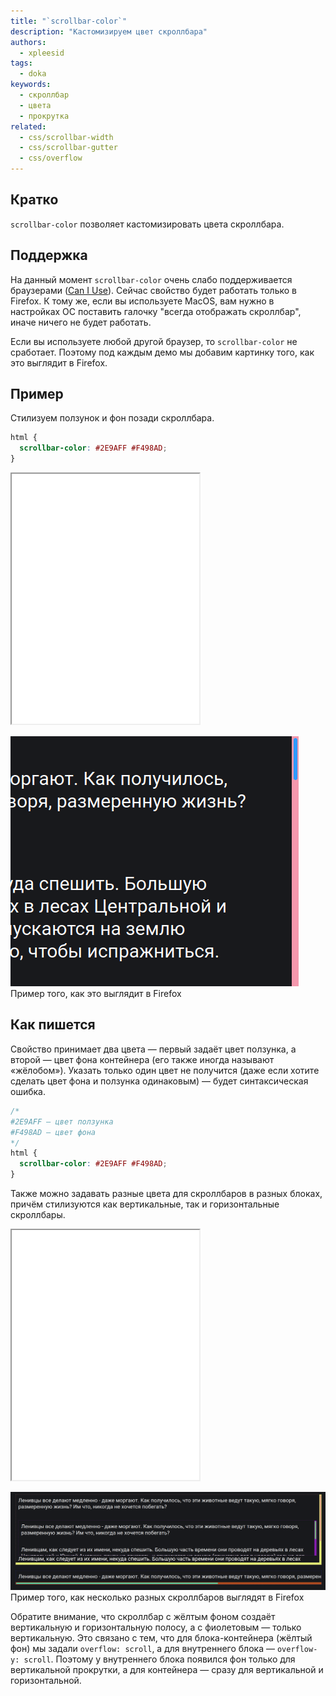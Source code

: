 ```yaml
---
title: "`scrollbar-color`"
description: "Кастомизируем цвет скроллбара"
authors:
  - xpleesid
tags:
  - doka
keywords:
  - скроллбар
  - цвета
  - прокрутка
related:
  - css/scrollbar-width
  - css/scrollbar-gutter
  - css/overflow
---
```


## Кратко

`scrollbar-color` позволяет кастомизировать цвета скроллбара.

## Поддержка

На данный момент `scrollbar-color` очень слабо поддерживается браузерами ([Can I Use](https://caniuse.com/?search=scrollbar-color)). Сейчас свойство будет работать только в Firefox. К тому же, если вы используете MacOS, вам нужно в настройках ОС поставить галочку "всегда отображать скроллбар", иначе ничего не будет работать.

Если вы используете любой другой браузер, то `scrollbar-color` не сработает. Поэтому под каждым демо мы добавим картинку того, как это выглядит в Firefox.

## Пример

Стилизуем ползунок и фон позади скроллбара.

```css
html {
  scrollbar-color: #2E9AFF #F498AD;
}
```

<iframe title="Пример с несколькими разными скроллбарами" src="demos/basic/" height="400"></iframe>

![Пример с несколькими разными скроллбарами](images/basic.png)
Пример того, как это выглядит в Firefox

## Как пишется

Свойство принимает два цвета — первый задаёт цвет ползунка, а второй — цвет фона контейнера (его также иногда называют «жёлобом»). Указать только один цвет не получится (даже если хотите сделать цвет фона и ползунка одинаковым) — будет синтаксическая ошибка.

```css
/*
#2E9AFF — цвет ползунка
#F498AD — цвет фона
*/
html {
  scrollbar-color: #2E9AFF #F498AD;
}
```

Также можно задавать разные цвета для скроллбаров в разных блоках, причём стилизуются как вертикальные, так и горизонтальные скроллбары.

<iframe title="Базовый пример" src="demos/multiple/" height="400"></iframe>

![Несколько разных скроллбаров](images/multiple.png)
Пример того, как несколько разных скроллбаров выглядят в Firefox

Обратите внимание, что скроллбар с жёлтым фоном создаёт вертикальную и горизонтальную полосу, а с фиолетовым — только вертикальную. Это связано с тем, что для блока-контейнера (жёлтый фон) мы задали `overflow: scroll`, а для внутреннего блока — `overflow-y: scroll`. Поэтому у внутреннего блока появился фон только для вертикальной прокрутки, а для контейнера — сразу для вертикальной и горизонтальной.
